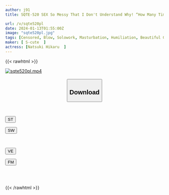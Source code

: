 ```yaml
---
author: j91
title: SQTE-520 SEX So Messy That I Don't Understand Why! “How Many Times Have I Been There?” Hikaru Natsuki

url: /v/sqte520pl
date: 2024-01-13T01:55:00Z
image: "sqte520pl.jpg"
tags: [Censored, Blow, Solowork, Masturbation, Humiliation, Beautiful Girl, Squirting	]
maker: [ S-cute  ]
actress: [Natsuki Hikaru  ]
---
```



{{< rawhtml >}}

<div class="video" data-videoid="3B7KaYPwGyIdV79">
    <a href="javascript:;">
        <img src="/v/sqte520pl/sqte520pl.jpg" width="WIDTH" height="HEIGHT" alt="sqte520pl.mp4" loading="lazy">
    </a>
</div>

<script type="text/javascript" src="https://j91.asia/asset/on-demand-st.js"></script>

<br>
  <link rel="stylesheet" href="https://j91.asia/asset/bs5.css">
  
  <center>
  <button class="btn btn-primary" type="button" data-bs-toggle="collapse" data-bs-target=".multi-collapse" aria-expanded="false" aria-controls="multiCollapseExample1 multiCollapseExample2"><h2>Download</h2></button></center>
</p>
<div class="row">
  <div class="col">
    <div class="collapse multi-collapse" id="multiCollapseExample1">
      <div class="card card-body">
	      	      <br>
<div class="buttons">  
<p><a href="https://streamtape.to/v/3B7KaYPwGyIdV79" target="_blank"><button class="btn-hover color-3"><i class="fa fa-download"></i> ST</button></a></p>
<p><a href="https://flaswish.com/rb7t6zu77ljb" target="_blank"><button class="btn-hover color-2"><i class="fa fa-download"></i> SW</button></a></p></div>
    </div>
  </div>
</div>
  <div class="col">
    <div class="collapse multi-collapse" id="multiCollapseExample2">
      <div class="card card-body">
	      <br>
<div class="buttons">
<p><a href="javascript:;" target="_blank"><button class="btn-hover color-9"><i class="fa fa-download"></i> VE</button></a></p>
<p><a href="javascript:;" target="_blank"><button class="btn-hover color-8"><i class="fa fa-download"></i> FM</button></a></p></div>
<br><br>
      </div>
    </div>
  </div>
</div>

{{< /rawhtml >}}